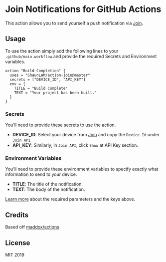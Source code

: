 # Join Notifications for GitHub Actions

This action allows you to send yourself a push notification via [Join](https://play.google.com/store/apps/details?id=com.joaomgcd.join).

## Usage

To use the action simply add the following lines to your `.github/main.workflow` and provide the required Secrets and Environment variables.

```
action "Build Completion" {
  uses = "ShaunLWM/action-join@master"
  secrets = ["DEVICE_ID", "API_KEY"]
  env = {
    TITLE = "Build Complete"
    TEXT = "Your project has been built."
  }
}
```

### Secrets

You'll need to provide these secrets to use the action.

* **DEVICE_ID**: Select your device from [Join](https://joinjoaomgcd.appspot.com/) and copy the `Device Id` under `Join API`
* **API_KEY**: Similarly, in `Join API`, click `Show` at API Key section.

### Environment Variables

You'll need to provide these environment variables to specify exactly what information to send to your device.

* **TITLE**: The title of the notification.
* **TEXT**: The body of the notification.

[Learn more](https://joaoapps.com/join/api/) about the required parameters and the keys above.

## Credits
Based off [maddox/actions](https://github.com/maddox/actions/blob/master/pushover/entrypoint.sh)
## License

MIT 2019